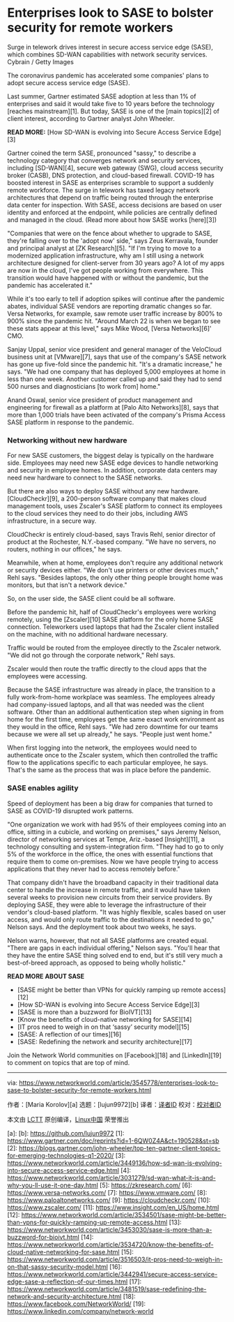 [#]: collector: (lujun9972)
[#]: translator: ( )
[#]: reviewer: ( )
[#]: publisher: ( )
[#]: url: ( )
[#]: subject: (Enterprises look to SASE to bolster security for remote workers)
[#]: via: (https://www.networkworld.com/article/3545778/enterprises-look-to-sase-to-bolster-security-for-remote-workers.html)
[#]: author: (Maria Korolov )

Enterprises look to SASE to bolster security for remote workers
======
Surge in telework drives interest in secure access service edge (SASE), which combines SD-WAN capabilities with network security services.
Cybrain / Getty Images

The coronavirus pandemic has accelerated some companies' plans to adopt secure access service edge (SASE).

Last summer, Gartner estimated SASE adoption at less than 1% of enterprises and said it would take five to 10 years before the technology [reaches mainstream][1]. But today, SASE is one of the [main topics][2] of client interest, according to Gartner analyst John Wheeler.

**READ MORE:** [How SD-WAN is evolving into Secure Access Service Edge][3]

Gartner coined the term SASE, pronounced "sassy," to describe a technology category that converges network and security services, including [SD-WAN][4], secure web gateway (SWG), cloud access security broker (CASB), DNS protection, and cloud-based firewall. COVID-19 has boosted interest in SASE as enterprises scramble to support a suddenly remote workforce. The surge in telework has taxed legacy network architectures that depend on traffic being routed through the enterprise data center for inspection. With SASE, access decisions are based on user identity and enforced at the endpoint, while policies are centrally defined and managed in the cloud. (Read more about how SASE works [here][3])

"Companies that were on the fence about whether to upgrade to SASE, they're falling over to the 'adopt now' side," says Zeus Kerravala, founder and principal analyst at [ZK Research][5]. "If I'm trying to move to a modernized application infrastructure, why am I still using a network architecture designed for client-server from 30 years ago? A lot of my apps are now in the cloud, I've got people working from everywhere. This transition would have happened with or without the pandemic, but the pandemic has accelerated it."

While it's too early to tell if adoption spikes will continue after the pandemic abates, individual SASE vendors are reporting dramatic changes so far. Versa Networks, for example, saw remote user traffic increase by 800% to 900% since the pandemic hit. "Around March 22 is when we began to see these stats appear at this level," says Mike Wood, [Versa Networks][6]' CMO.

Sanjay Uppal, senior vice president and general manager of the VeloCloud business unit at [VMware][7], says that use of the company's SASE network has gone up five-fold since the pandemic hit. "It's a dramatic increase," he says. "We had one company that has deployed 5,000 employees at home in less than one week. Another customer called up and said they had to send 500 nurses and diagnosticians [to work from] home."

Anand Oswal, senior vice president of product management and engineering for firewall as a platform at [Palo Alto Networks][8], says that more than 1,000 trials have been activated of the company's Prisma Access SASE platform in response to the pandemic.

### Networking without new hardware

For new SASE customers, the biggest delay is typically on the hardware side. Employees may need new SASE edge devices to handle networking and security in employee homes. In addition, corporate data centers may need new hardware to connect to the SASE networks.

But there are also ways to deploy SASE without any new hardware. [CloudCheckr][9], a 200-person software company that makes cloud management tools, uses Zscaler's SASE platform to connect its employees to the cloud services they need to do their jobs, including AWS infrastructure, in a secure way.

CloudCheckr is entirely cloud-based, says Travis Rehl, senior director of product at the Rochester, N.Y.-based company. "We have no servers, no routers, nothing in our offices," he says.

Meanwhile, when at home, employees don't require any additional network or security devices either. "We don't use printers or other devices much," Rehl says. "Besides laptops, the only other thing people brought home was monitors, but that isn't a network device."

So, on the user side, the SASE client could be all software.

Before the pandemic hit, half of CloudCheckr's employees were working remotely, using the [Zscaler][10] SASE platform for the only home SASE connection. Teleworkers used laptops that had the Zscaler client installed on the machine, with no additional hardware necessary.

Traffic would be routed from the employee directly to the Zscaler network. "We did not go through the corporate network," Rehl says.

Zscaler would then route the traffic directly to the cloud apps that the employees were accessing.

Because the SASE infrastructure was already in place, the transition to a fully work-from-home workplace was seamless. The employees already had company-issued laptops, and all that was needed was the client software. Other than an additional authentication step when signing in from home for the first time, employees get the same exact work environment as they would in the office, Rehl says. "We had zero downtime for our teams because we were all set up already," he says. "People just went home."

When first logging into the network, the employees would need to authenticate once to the Zscaler system, which then controlled the traffic flow to the applications specific to each particular employee, he says. That's the same as the process that was in place before the pandemic.

### SASE enables agility

Speed of deployment has been a big draw for companies that turned to SASE as COVID-19 disrupted work patterns.

"One organization we work with had 95% of their employees coming into an office, sitting in a cubicle, and working on premises," says Jeremy Nelson, director of networking services at Tempe, Ariz.-based [Insight][11], a technology consulting and system-integration firm. "They had to go to only 5% of the workforce in the office, the ones with essential functions that require them to come on-premises. Now we have people trying to access applications that they never had to access remotely before."

That company didn't have the broadband capacity in their traditional data center to handle the increase in remote traffic, and it would have taken several weeks to provision new circuits from their service providers. By deploying SASE, they were able to leverage the infrastructure of their vendor's cloud-based platform. "It was highly flexible, scales based on user access, and would only route traffic to the destinations it needed to go," Nelson says. And the deployment took about two weeks, he says.

Nelson warns, however, that not all SASE platforms are created equal. "There are gaps in each individual offering," Nelson says. "You'll hear that they have the entire SASE thing solved end to end, but it's still very much a best-of-breed approach, as opposed to being wholly holistic."

**READ MORE ABOUT SASE**

  * [SASE might be better than VPNs for quickly ramping up remote access][12]
  * [How SD-WAN is evolving into Secure Access Service Edge][3]
  * [SASE is more than a buzzword for BioIVT][13]
  * [Know the benefits of cloud-native networking for SASE][14]
  * [IT pros need to weigh in on that ‘sassy’ security model][15]
  * [SASE: A reflection of our times][16]
  * [SASE: Redefining the network and security architecture][17]



Join the Network World communities on [Facebook][18] and [LinkedIn][19] to comment on topics that are top of mind.

--------------------------------------------------------------------------------

via: https://www.networkworld.com/article/3545778/enterprises-look-to-sase-to-bolster-security-for-remote-workers.html

作者：[Maria Korolov][a]
选题：[lujun9972][b]
译者：[译者ID](https://github.com/译者ID)
校对：[校对者ID](https://github.com/校对者ID)

本文由 [LCTT](https://github.com/LCTT/TranslateProject) 原创编译，[Linux中国](https://linux.cn/) 荣誉推出

[a]: 
[b]: https://github.com/lujun9972
[1]: https://www.gartner.com/doc/reprints?id=1-6QW0Z4A&ct=190528&st=sb
[2]: https://blogs.gartner.com/john-wheeler/top-ten-gartner-client-topics-for-emerging-technologies-q1-2020/
[3]: https://www.networkworld.com/article/3449136/how-sd-wan-is-evolving-into-secure-access-service-edge.html
[4]: https://www.networkworld.com/article/3031279/sd-wan-what-it-is-and-why-you-ll-use-it-one-day.html
[5]: https://zkresearch.com/
[6]: https://www.versa-networks.com/
[7]: https://www.vmware.com/
[8]: https://www.paloaltonetworks.com/
[9]: https://cloudcheckr.com/
[10]: https://www.zscaler.com/
[11]: https://www.insight.com/en_US/home.html
[12]: https://www.networkworld.com/article/3534501/sase-might-be-better-than-vpns-for-quickly-ramping-up-remote-access.html
[13]: https://www.networkworld.com/article/3453030/sase-is-more-than-a-buzzword-for-bioivt.html
[14]: https://www.networkworld.com/article/3534720/know-the-benefits-of-cloud-native-networking-for-sase.html
[15]: https://www.networkworld.com/article/3516503/it-pros-need-to-weigh-in-on-that-sassy-security-model.html
[16]: https://www.networkworld.com/article/3442941/secure-access-service-edge-sase-a-reflection-of-our-times.html
[17]: https://www.networkworld.com/article/3481519/sase-redefining-the-network-and-security-architecture.html
[18]: https://www.facebook.com/NetworkWorld/
[19]: https://www.linkedin.com/company/network-world
